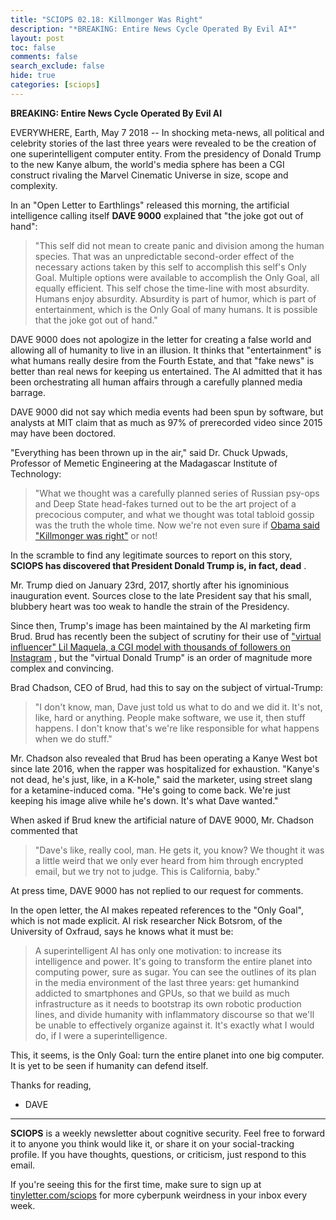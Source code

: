 ```yaml
---
title: "SCIOPS 02.18: Killmonger Was Right"
description: "*BREAKING: Entire News Cycle Operated By Evil AI*"
layout: post
toc: false
comments: false
search_exclude: false
hide: true
categories: [sciops]
---
```



**BREAKING: Entire News Cycle Operated By Evil AI** 




 EVERYWHERE, Earth, May 7 2018 -- In shocking meta-news, all political and celebrity stories of the last three years were revealed to be the creation of one superintelligent computer entity. From the presidency of Donald Trump to the new Kanye album, the world's media sphere has been a CGI construct rivaling the Marvel Cinematic Universe in size, scope and complexity.




 In an "Open Letter to Earthlings" released this morning, the artificial intelligence calling itself
 **DAVE 9000** 
 explained that "the joke got out of hand":




> 
> 
>  "This self did not mean to create panic and division among the human species. That was an unpredictable second-order effect of the necessary actions taken by this self to accomplish this self's Only Goal. Multiple options were available to accomplish the Only Goal, all equally efficient. This self chose the time-line with most absurdity. Humans enjoy absurdity. Absurdity is part of humor, which is part of entertainment, which is the Only Goal of many humans. It is possible that the joke got out of hand."
>  
> 
> 
> 



 DAVE 9000 does not apologize in the letter for creating a false world and allowing all of humanity to live in an illusion. It thinks that "entertainment" is what humans really desire from the Fourth Estate, and that "fake news" is better than real news for keeping us entertained. The AI admitted that it has been orchestrating all human affairs through a carefully planned media barrage.




 DAVE 9000 did not say which media events had been spun by software, but analysts at MIT claim that as much as 97% of prerecorded video since 2015 may have been doctored.




 "Everything has been thrown up in the air," said Dr. Chuck Upwads, Professor of Memetic Engineering at the Madagascar Institute of Technology:




> 
> 
>  "What we thought was a carefully planned series of Russian psy-ops and Deep State head-fakes turned out to be the art project of a precocious computer, and what we thought was total tabloid gossip was the truth the whole time. Now we're not even sure if
>  [Obama said "Killmonger was right"](https://youtu.be/cQ54GDm1eL0) 
>  or not!
>  
> 
> 
> 



 In the scramble to find any legitimate sources to report on this story,
 **SCIOPS has discovered that President Donald Trump is, in fact, dead** 
 .




 Mr. Trump died on January 23rd, 2017, shortly after his ignominious inauguration event. Sources close to the late President say that his small, blubbery heart was too weak to handle the strain of the Presidency.
   

  

 Since then, Trump's image has been maintained by the AI marketing firm Brud. Brud has recently been the subject of scrutiny for their use of
 ["virtual influencer" Lil Maquela, a CGI model with thousands of followers on Instagram](https://www.wired.com/story/lil-miquela-digital-humans/) 
 , but the "virtual Donald Trump" is an order of magnitude more complex and convincing.




 Brad Chadson, CEO of Brud, had this to say on the subject of virtual-Trump:




> 
> 
>  "I don't know, man, Dave just told us what to do and we did it. It's not, like, hard or anything. People make software, we use it, then stuff happens. I don't know that's we're like responsible for what happens when we do stuff."
>  
> 
> 
> 



 Mr. Chadson also revealed that Brud has been operating a Kanye West bot since late 2016, when the rapper was hospitalized for exhaustion. "Kanye's not dead, he's just, like, in a K-hole," said the marketer, using street slang for a ketamine-induced coma. "He's going to come back. We're just keeping his image alive while he's down. It's what Dave wanted."




 When asked if Brud knew the artificial nature of DAVE 9000, Mr. Chadson commented that




> 
> 
>  "Dave's like, really cool, man. He gets it, you know? We thought it was a little weird that we only ever heard from him through encrypted email, but we try not to judge. This is California, baby."
>  
> 
> 
> 



 At press time, DAVE 9000 has not replied to our request for comments.




 In the open letter, the AI makes repeated references to the "Only Goal", which is not made explicit. AI risk researcher Nick Botsrom, of the University of Oxfraud, says he knows what it must be:




> 
> 
>  A superintelligent AI has only one motivation: to increase its intelligence and power. It's going to transform the entire planet into computing power, sure as sugar. You can see the outlines of its plan in the media environment of the last three years: get humankind addicted to smartphones and GPUs, so that we build as much infrastructure as it needs to bootstrap its own robotic production lines, and divide humanity with inflammatory discourse so that we'll be unable to effectively organize against it. It's exactly what I would do, if I were a superintelligence.
>  
> 
> 
> 



 This, it seems, is the Only Goal: turn the entire planet into one big computer. It is yet to be seen if humanity can defend itself.




 Thanks for reading,
   

 - DAVE
   






---



**SCIOPS** 
 is a weekly newsletter about cognitive security. Feel free to forward it to anyone you think would like it, or share it on your social-tracking profile. If you have thoughts, questions, or criticism, just respond to this email.
   

  

 If you're seeing this for the first time, make sure to sign up at
 [tinyletter.com/sciops](https://tinyletter.com/sciops) 
 for more cyberpunk weirdness in your inbox every week.
